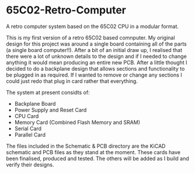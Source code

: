 # 65C02-Retro-Computer
A retro computer system based on the 65C02 CPU in a modular format.

This is my first version of a retro 65C02 based comnputer. My original design for this project
was around a single board containing all of the parts (a single board computer!!). After a bit of an
initial draw up, I realised that there were a lot of unknown details to the design and if I needed to change anything it would mean producing an entire new PCB. After a little thought I decided to do a backplane design that allows sections and functionality to be plugged in as required. If I wanted to remove or change any
sections I could just redo that plug in card rather that everything. 

The system at present considts of:
* Backplane Board
* Power Supply and Reset Card
* CPU Card
* Memory Card (Combined Flash Memory and SRAM)
* Serial Card
* Parallel Card

The files included in the Schematic & PCB directory are the KiCAD schematic and PCB files as they stand
at the moment. These cards have been finalised, produced and tested. The others will be added as I build
and verify their designs.
